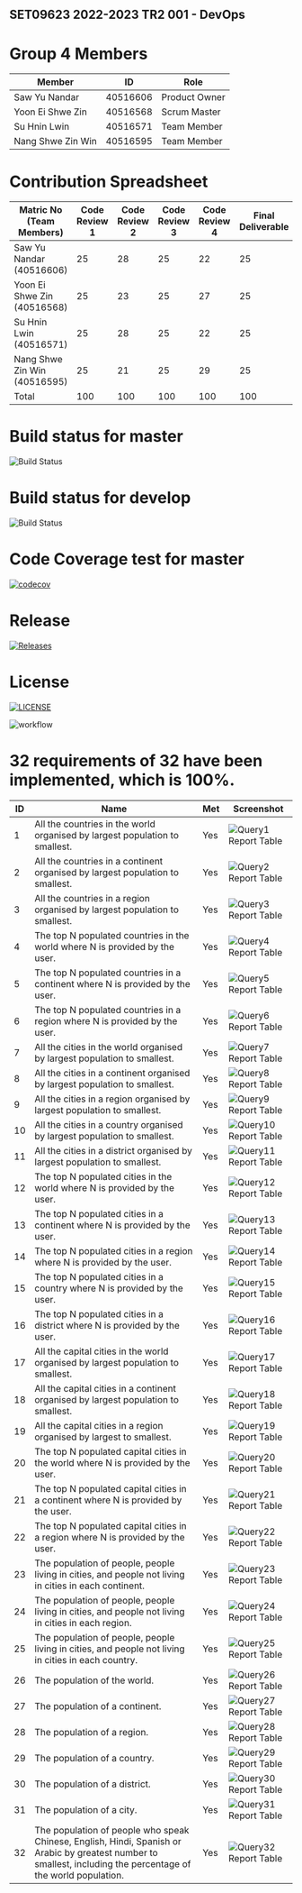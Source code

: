 SET09623 2022-2023 TR2 001 - DevOps
--------------------------------------
# Group 4 Members

|              Member          |        ID      |      Role     |
|------------------------------|----------------|---------------|
| Saw Yu Nandar                |    40516606    | Product Owner |       
| Yoon Ei Shwe Zin             |    40516568    | Scrum Master  |
| Su Hnin Lwin                 |    40516571    | Team Member   |
| Nang Shwe Zin Win            |    40516595    | Team Member   |



# Contribution Spreadsheet

|   Matric No (Team Members)   | Code Review 1  | Code Review 2 | Code Review 3 | Code Review 4 | Final Deliverable |
|------------------------------|----------------|---------------|---------------|---------------|-------------------|
| Saw Yu Nandar (40516606)     |       25       |       28      |       25      |       22      |         25        |         
| Yoon Ei Shwe Zin (40516568)  |       25       |       23      |       25      |       27      |         25        |               
| Su Hnin Lwin (40516571)      |       25       |       28      |       25      |       22      |         25        |               
| Nang Shwe Zin Win (40516595) |       25       |       21      |       25      |       29      |         25        |
|             Total            |      100       |      100      |      100      |      100      |        100        |


# Build status for master
![Build Status](https://img.shields.io/github/workflow/status/Saw-Yu-Nandar/DevOps_gp4/main.yml/main?style=flat-square)

# Build status for develop
![Build Status](https://img.shields.io/github/workflow/status/Saw-Yu-Nandar/DevOps_gp4/main.yml/main?style=flat-square)

# Code Coverage test for master
[![codecov](https://codecov.io/gh/Saw-Yu-Nandar/DevOps_gp4/branch/master/graph/badge.svg?token=C6W4ALVTNI)](https://codecov.io/gh/Saw-Yu-Nandar/DevOps_gp4) 

# Release
[![Releases](https://img.shields.io/github/release/Saw-Yu-Nandar/DevOps_gp4/all.svg?style=flat-square)](https://github.com/Saw-Yu-Nandar/DevOps_gp_project/releases)

# License
[![LICENSE](https://img.shields.io/github/license/Saw-Yu-Nandar/DevOps_gp4.svg?style=flat-square)](https://github.com/Saw-Yu-Nandar/DevOps_gp_project/blob/master/LICENSE)

![workflow](https://github.com/Saw-Yu-Nandar/DevOps_gp4/actions/workflows/main.yml/badge.svg)



# 32 requirements of 32 have been implemented, which is 100%.
| ID    | Name | Met  | Screenshot |
|-------|------|------|------------|
| 1     | All the countries in the world organised by largest population to smallest. | Yes | ![Query1 Report Table](Screenshot/1.png) |
| 2     | All the countries in a continent organised by largest population to smallest.| Yes | ![Query2 Report Table](Screenshot/2.png) |
| 3     | All the countries in a region organised by largest population to smallest. | Yes | ![Query3 Report Table](Screenshot/3.png) |
| 4     | The top N populated countries in the world where N is provided by the user. | Yes | ![Query4 Report Table](Screenshot/4.png) |
| 5     | The top N populated countries in a continent where N is provided by the user. | Yes | ![Query5 Report Table](Screenshot/5.png) |
| 6     | The top N populated countries in a region where N is provided by the user. | Yes | ![Query6 Report Table](Screenshot/6.png) |
| 7     | All the cities in the world organised by largest population to smallest. | Yes | ![Query7 Report Table](Screenshot/7.png) |
| 8     | All the cities in a continent organised by largest population to smallest. | Yes | ![Query8 Report Table](Screenshot/8.png) |
| 9     | All the cities in a region organised by largest population to smallest. | Yes | ![Query9 Report Table](Screenshot/9.png) |
| 10    | All the cities in a country organised by largest population to smallest. | Yes | ![Query10 Report Table](Screenshot/10.png) |
| 11    | All the cities in a district organised by largest population to smallest. | Yes | ![Query11 Report Table](Screenshot/11.png) |
| 12    | The top N populated cities in the world where N is provided by the user. | Yes | ![Query12 Report Table](Screenshot/12.png) |
| 13    | The top N populated cities in a continent where N is provided by the user. | Yes | ![Query13 Report Table](Screenshot/13.png) |
| 14    | The top N populated cities in a region where N is provided by the user. | Yes | ![Query14 Report Table](Screenshot/14.png) |
| 15    | The top N populated cities in a country where N is provided by the user. | Yes | ![Query15 Report Table](Screenshot/15.png) |
| 16    | The top N populated cities in a district where N is provided by the user. | Yes | ![Query16 Report Table](Screenshot/16.png) |
| 17    | All the capital cities in the world organised by largest population to smallest. | Yes | ![Query17 Report Table](Screenshot/17.png) |
| 18    | All the capital cities in a continent organised by largest population to smallest. | Yes | ![Query18 Report Table](Screenshot/18.png) |
| 19    | All the capital cities in a region organised by largest to smallest. | Yes | ![Query19 Report Table](Screenshot/19.png) |
| 20    | The top N populated capital cities in the world where N is provided by the user. | Yes | ![Query20 Report Table](Screenshot/20.png) |
| 21    | The top N populated capital cities in a continent where N is provided by the user. | Yes | ![Query21 Report Table](Screenshot/21.png) |
| 22    | The top N populated capital cities in a region where N is provided by the user. | Yes | ![Query22 Report Table](Screenshot/22.png) |
| 23    | The population of people, people living in cities, and people not living in cities in each continent. | Yes | ![Query23 Report Table](Screenshot/23.png) |
| 24    | The population of people, people living in cities, and people not living in cities in each region. | Yes | ![Query24 Report Table](Screenshot/24.png) |
| 25    | The population of people, people living in cities, and people not living in cities in each country. | Yes | ![Query25 Report Table](Screenshot/25.png) |
| 26    | The population of the world. | Yes | ![Query26 Report Table](Screenshot/26.png) |
| 27    | The population of a continent. | Yes | ![Query27 Report Table](Screenshot/27.png) |
| 28    | The population of a region. | Yes | ![Query28 Report Table](Screenshot/28.png) |
| 29    | The population of a country. | Yes | ![Query29 Report Table](Screenshot/29.png) |
| 30    | The population of a district. | Yes | ![Query30 Report Table](Screenshot/30.png) |
| 31    | The population of a city. | Yes | ![Query31 Report Table](Screenshot/31.png) |
| 32    | The population of people who speak Chinese, English, Hindi, Spanish or Arabic by greatest number to smallest, including the percentage of the world population. | Yes | ![Query32 Report Table](Screenshot/32.png) |


